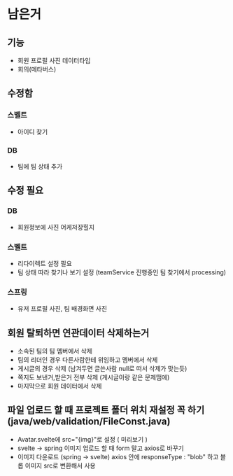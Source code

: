 # 남은거
## 기능
* 회원 프로필 사진 데이터타입
* 회의(메타버스)

## 수정함
### 스벨트
* 아이디 찾기
### DB
* 팀에 팀 상태 추가

## 수정 필요
### DB
* 회원정보에 사진 어케저장힐지
### 스벨트
* 리다이렉트 설정 필요
* 팀 상태 따라 찾기나 보기 설정 (teamService 진행중인 팀 찾기에서 processing)
### 스프링
* 유저 프로필 사진, 팀 배경화면 사진


## 회원 탈퇴하면 연관데이터 삭제하는거
* 소속된 팀의 팀 멤버에서 삭제
* 팀의 리더인 경우 다른사람한테 위임하고 멤버에서 삭제
* 게시글의 경우 삭제 (남겨두면 글쓴사람 null로 떠서 삭제가 맞는듯)
* 쪽지도 보낸거,받은거 전부 삭제 (게시글이랑 같은 문제땜에) 
* 마지막으로 회원 데이터에서 삭제

## 파일 업로드 할 때 프로젝트 폴더 위치 재설정 꼭 하기 (java/web/validation/FileConst.java)
* Avatar.svelte에 src="{img}"로 설정 ( 미리보기 )
* svelte -> spring 이미지 업로드 할 때 form 말고 axios로 바꾸기
* 이미지 다운로드 (spring -> svelte) axios 안에 responseType : "blob" 하고 블롭 이미지 src로 변환해서 사용